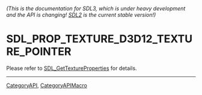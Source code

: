 ###### (This is the documentation for SDL3, which is under heavy development and the API is changing! [SDL2](https://wiki.libsdl.org/SDL2/) is the current stable version!)
# SDL_PROP_TEXTURE_D3D12_TEXTURE_POINTER

Please refer to [SDL_GetTextureProperties](SDL_GetTextureProperties) for details.

----
[CategoryAPI](CategoryAPI), [CategoryAPIMacro](CategoryAPIMacro)

